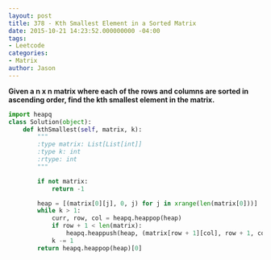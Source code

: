 ```yaml
---
layout: post
title: 378 - Kth Smallest Element in a Sorted Matrix
date: 2015-10-21 14:23:52.000000000 -04:00
tags:
- Leetcode
categories:
- Matrix
author: Jason
---
```

**Given a n x n matrix where each of the rows and columns are sorted in ascending order, find the kth smallest element in the matrix.**


``` python
import heapq
class Solution(object):
    def kthSmallest(self, matrix, k):
        """
        :type matrix: List[List[int]]
        :type k: int
        :rtype: int
        """

        if not matrix:
            return -1

        heap = [(matrix[0][j], 0, j) for j in xrange(len(matrix[0]))]
        while k > 1:
            curr, row, col = heapq.heappop(heap)
            if row + 1 < len(matrix):
                heapq.heappush(heap, (matrix[row + 1][col], row + 1, col))
            k -= 1
        return heapq.heappop(heap)[0]
```
